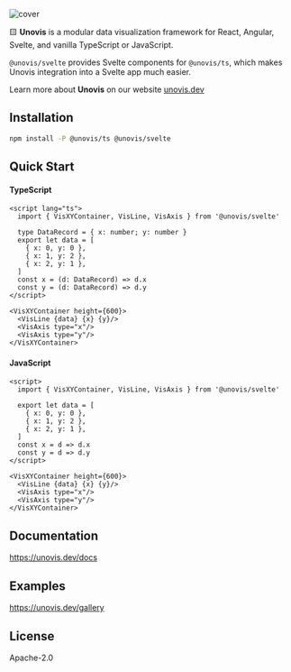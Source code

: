 ![cover](https://user-images.githubusercontent.com/755708/194946760-13db0396-c429-4abb-8324-a5efae0455e2.png)

🟨 **Unovis** is a modular data visualization framework for React, Angular, Svelte, and vanilla TypeScript or JavaScript.

`@unovis/svelte` provides Svelte components for `@unovis/ts`, which makes Unovis integration into a Svelte
app much easier.

Learn more about **Unovis** on our website [unovis.dev](https://unovis.dev)

## Installation
```bash
npm install -P @unovis/ts @unovis/svelte
```

## Quick Start
#### TypeScript
```sveltehtml
<script lang="ts">
  import { VisXYContainer, VisLine, VisAxis } from '@unovis/svelte'

  type DataRecord = { x: number; y: number }
  export let data = [
    { x: 0, y: 0 },
    { x: 1, y: 2 },
    { x: 2, y: 1 },
  ]
  const x = (d: DataRecord) => d.x
  const y = (d: DataRecord) => d.y
</script>

<VisXYContainer height={600}>
  <VisLine {data} {x} {y}/>
  <VisAxis type="x"/>
  <VisAxis type="y"/>
</VisXYContainer>
```

#### JavaScript
```sveltehtml
<script>
  import { VisXYContainer, VisLine, VisAxis } from '@unovis/svelte'

  export let data = [
    { x: 0, y: 0 },
    { x: 1, y: 2 },
    { x: 2, y: 1 },
  ]
  const x = d => d.x
  const y = d => d.y
</script>

<VisXYContainer height={600}>
  <VisLine {data} {x} {y}/>
  <VisAxis type="x"/>
  <VisAxis type="y"/>
</VisXYContainer>
```

## Documentation
https://unovis.dev/docs

## Examples
https://unovis.dev/gallery

## License
Apache-2.0
